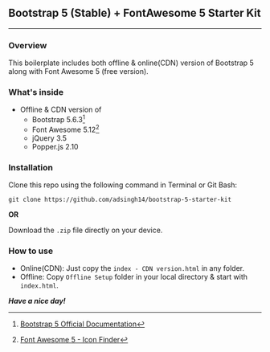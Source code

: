 ## Bootstrap 5 (Stable) + FontAwesome 5 Starter Kit
---

### Overview

This boilerplate includes both offline & online(CDN) version of Bootstrap 5 along with Font Awesome 5 (free version).


### What's inside

* Offline & CDN version of
  * Bootstrap 5.6.3[^1]
  * Font Awesome 5.12[^2]
  * jQuery 3.5
  * Popper.js 2.10


### Installation

Clone this repo using the following command in Terminal or Git Bash:

 ```git clone https://github.com/adsingh14/bootstrap-5-starter-kit```

**OR**

Download the `.zip` file directly on your device.


### How to use

* Online(CDN): Just copy the `index - CDN version.html` in any folder.
* Offline: Copy `Offline Setup` folder in your local directory & start with `index.html`.

<!-- Resources -->
[^1]: [Bootstrap 5 Official Documentation](https://getbootstrap.com/docs/5.1/getting-started/introduction/)
[^2]: [Font Awesome 5 - Icon Finder](https://fontawesome.com/v5/search?m=free)


**_Have a nice day!_**